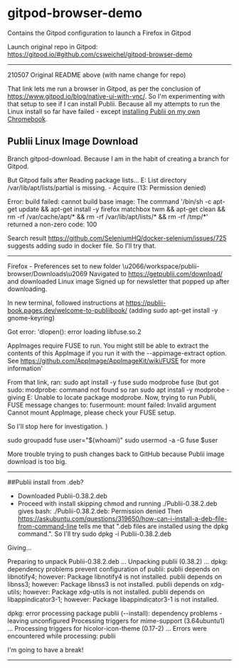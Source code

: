 # gitpod-browser-demo
Contains the Gitpod configuration to launch a Firefox in Gitpod

Launch original repo in Gitpod: https://gitpod.io/#github.com/csweichel/gitpod-browser-demo

***
210507 Original README above (with name change for repo)

That link lets me run a browser in Gitpod, as per the conclusion of https://www.gitpod.io/blog/native-ui-with-vnc/. So I'm experimenting with that setup to see if I can install Publii. Because all my attempts to run the Linux install so far have failed - except [installing Publii on my own Chromebook](https://publii-book.pages.dev/welcome-to-publiibook/).

## Publii Linux Image Download
Branch gitpod-download. Because I am in the habit of creating a branch for Gitpod.

But Gitpod fails after Reading package lists...
E: List directory /var/lib/apt/lists/partial is missing. - Acquire (13: Permission denied)


Error: build failed: cannot build base image: The command '/bin/sh -c apt-get update     && apt-get install -y firefox matchbox twm     && apt-get clean && rm -rf /var/cache/apt/* && rm -rf /var/lib/apt/lists/* && rm -rf /tmp/*' returned a non-zero code: 100

Search result https://github.com/SeleniumHQ/docker-selenium/issues/725 suggests adding sudo in docker file. So I'll try that.
***

Firefox - Preferences set to new folder \u2066/workspace/publii-browser/Downloads\u2069
Navigated to https://getpublii.com/download/ and downloaded Linux image
Signed up for newsletter that popped up after downloading.

In new terminal, followed instructions at https://publii-book.pages.dev/welcome-to-publiibook/ (adding sudo apt-get install -y gnome-keyring)

Got error:
'dlopen(): error loading libfuse.so.2

AppImages require FUSE to run. 
You might still be able to extract the contents of this AppImage 
if you run it with the --appimage-extract option. 
See https://github.com/AppImage/AppImageKit/wiki/FUSE 
for more information'

From that link, ran:
sudo apt install -y fuse
sudo modprobe fuse 
(but got sudo: modprobe: command not found so ran sudo apt install -y modprobe - giving E: Unable to locate package modprobe. Now, trying to run Publii, FUSE message changes to:
fusermount: mount failed: Invalid argument
Cannot mount AppImage, please check your FUSE setup.

So I'll stop here for investigation. )

sudo groupadd fuse
user="$(whoami)"
sudo usermod -a -G fuse $user

More trouble trying to push changes back to GitHub because Publii image download is too big. 

***
##Publii install from .deb?
- Downloaded Publii-0.38.2.deb
- Proceed with install skipping chmod and running ./Publii-0.38.2.deb
gives bash: ./Publii-0.38.2.deb: Permission denied
Then https://askubuntu.com/questions/319650/how-can-i-install-a-deb-file-from-command-line tells me that ".deb files are installed using the dpkg command.". So I'll try 
sudo dpkg -i Publii-0.38.2.deb

Giving...

Preparing to unpack Publii-0.38.2.deb ...
Unpacking publii (0.38.2) ...
dpkg: dependency problems prevent configuration of publii:
 publii depends on libnotify4; however:
  Package libnotify4 is not installed.
 publii depends on libnss3; however:
  Package libnss3 is not installed.
 publii depends on xdg-utils; however:
  Package xdg-utils is not installed.
 publii depends on libappindicator3-1; however:
  Package libappindicator3-1 is not installed.

dpkg: error processing package publii (--install):
 dependency problems - leaving unconfigured
Processing triggers for mime-support (3.64ubuntu1) ...
Processing triggers for hicolor-icon-theme (0.17-2) ...
Errors were encountered while processing:
 publii

I'm going to have a break!
***

